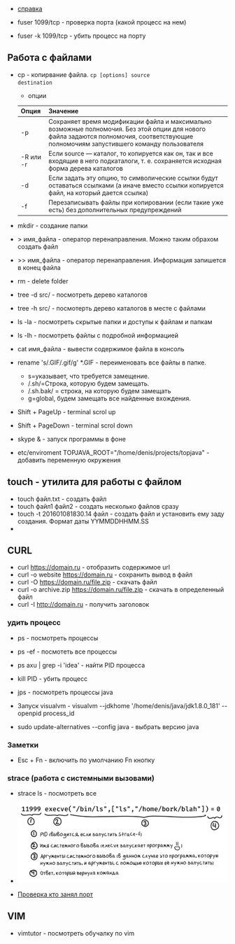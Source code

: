 - <a href="https://help.ubuntu.ru/wiki/%D0%BA%D0%BE%D0%BC%D0%B0%D0%BD%D0%B4%D0%BD%D0%B0%D1%8F_%D1%81%D1%82%D1%80%D0%BE%D0%BA%D0%B0">справка</a>

- fuser 1099/tcp - проверка порта (какой процесс на нем)
- fuser -k 1099/tcp - убить процесс на порту

## Работа с файлами
- cp - копирвание файла. <code>cp \[options] source destination</code>
    - опции
    
     Опция | Значение
    ------------ | -------------
    -p | Сохраняет время модификации файла и максимально возможные полномочия. Без этой опции для нового файла задаются полномочия, соответствующие полномочиям запустившего команду пользователя
    -R или -r | Если source — каталог, то копируется как он, так и все входящие в него подкаталоги, т. е. сохраняется исходная форма дерева каталогов
    -d | Если задать эту опцию, то символические ссылки будут оставаться ссылками (а иначе вместо ссылки копируется файл, на который дается ссылка)
    -f | Перезаписывать файлы при копировании (если такие уже есть) без дополнительных предупреждений
    
- mkdir - создание папки
- \> имя_файла - оператор перенаправления. Можно таким обрахом создать файл
- \>> имя_файла - оператор перенаправления. Информация запишется в конец файла
- rm - delete folder   
- tree -d src/ - посмотреть дерево каталогов 
- tree -h src/ - посмотерть дерево каталогов в месте с файлами
- ls -la - посмотреть скрытые папки и доступы к файлам и папкам
- ls -lh - посмотреть файлы с подробной информацией
- cat имя_файла - вывести содержимое файла в консоль
- rename 's/.GIF/.gif/g' *.GIF - переименовать все файлы в папке. 
  - s=указывает, что требуется замещение.
  - /.sh/=Строка, которую будем замещать.
  - /.sh.bak/ = строка, на которую будем замещать
  - g=global, будем замещать все найденные вхождения.
    
- Shift + PageUp - terminal scrol up
- Shift + PageDown - terminal scrol down
- skype & - запуск программы в фоне
- etc/enviroment TOPJAVA_ROOT="/home/denis/projects/topjava" - добавить переменную окружения

## touch - утилита для работы с файлом
- touch файл.txt - создать файл
-  touch файл1 файл2 - создать несколько файлов сразу
- touch  -t 201601081830.14 файл - создать файл и установить ему заду создания. Формат даты YYMMDDHHMM.SS
- 

## CURL
- curl https://domain.ru - отобразить содержимое url
- curl -o website https://domain.ru - сохранить вывод в файл
- curl -O https://domain.ru/file.zip - скачать файл
- curl -o archive.zip https://domain.ru/file.zip - скачать в определенный файл
- curl -I http://domain.ru - получить заголовок

### удить процесс
- ps - посмотреть процессы
- ps -ef - посмотеть все процессы
- ps axu | grep -i 'idea' - найти PID процесса
- kill PID - убить процесс

- jps - посмотреть процессы java

- Запуск visualvm - visualvm --jdkhome '/home/denis/java/jdk1.8.0_181' --openpid process_id

- sudo update-alternatives --config java - выбрать версию java

### Заметки
- Esc + Fn - включить по умолчанию Fn кнопку

### strace (работа с системными вызовами)
- strace ls - посмотреть все
- ![Logo](../resources/strace.png)


- <a href="https://stackoverflow.com/questions/18740654/cannot-start-apache-tomcat-6-from-intellij-idea-12-1-4-ultimate-windows-7/38953356#38953356">Проверка кто занял порт</a>

## VIM
- vimtutor - посмотреть обучалку по vim